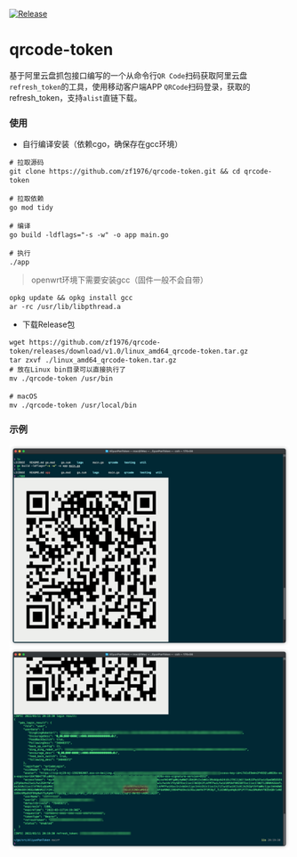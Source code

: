 [![Release](https://github.com/zf1976/qrcode-token/actions/workflows/release.yml/badge.svg)](https://github.com/zf1976/qrcode-token/actions/workflows/release.yml)
# qrcode-token
基于阿里云盘抓包接口编写的一个从命令行`QR Code`扫码获取阿里云盘`refresh_token`的工具，使用移动客户端APP `QRCode`扫码登录，获取的refresh_token，支持`alist`直链下载。

### 使用
- 自行编译安装（依赖cgo，确保存在gcc环境）
```shell
# 拉取源码
git clone https://github.com/zf1976/qrcode-token.git && cd qrcode-token

# 拉取依赖
go mod tidy

# 编译
go build -ldflags="-s -w" -o app main.go

# 执行
./app
```
> openwrt环境下需要安装gcc（固件一般不会自带）
```shell
opkg update && opkg install gcc
ar -rc /usr/lib/libpthread.a
```

- 下载Release包
```shell
wget https://github.com/zf1976/qrcode-token/releases/download/v1.0/linux_amd64_qrcode-token.tar.gz
tar zxvf ./linux_amd64_qrcode-token.tar.gz
# 放在Linux bin目录可以直接执行了
mv ./qrcode-token /usr/bin

# macOS
mv ./qrcode-token /usr/local/bin
```


### 示例


<img src="img/img1.png"/>
<img src="img/img2.png"/>
